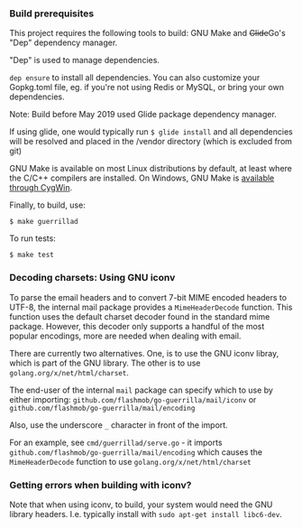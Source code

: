 
### Build prerequisites

This project requires the following tools to build: GNU Make and ~~Glide~~Go's "Dep" dependency manager.

"Dep" is used to manage dependencies.

`dep ensure` to install all dependencies. You can also customize your Gopkg.toml file, 
eg. if you're not using Redis or MySQL, or bring your own dependencies.


Note: Build before May 2019 used Glide package dependency manager.

If using glide, one would typically run `$ glide install` and all dependencies will be resolved and placed in the /vendor directory (which is excluded from git)

GNU Make is available on most Linux distributions by default, at least where the C/C++ compilers are installed.
On Windows, GNU Make is [available through CygWin](https://stackoverflow.com/questions/16135945/is-there-a-cygwin-version-of-gnu-make).

Finally, to build, use:

`$ make guerrillad`

To run tests:

`$ make test`

### Decoding charsets: Using GNU iconv

To parse the email headers and to convert 7-bit MIME encoded headers to UTF-8, the internal mail package provides a `MimeHeaderDecode` function. This function uses the default charset decoder found in the standard mime package. However, this decoder only supports a handful of the most popular encodings, more are needed when dealing with email.

There are currently two alternatives. One, is to use the GNU iconv libray, which is part of the GNU library. 
The other is to use `golang.org/x/net/html/charset`. 

The end-user of the internal `mail` package can specify which to use by either importing:
`github.com/flashmob/go-guerrilla/mail/iconv`
or `github.com/flashmob/go-guerrilla/mail/encoding`

Also, use the underscore `_` character in front of the import. 

For an example, see `cmd/guerrillad/serve.go` - it imports `github.com/flashmob/go-guerrilla/mail/encoding` which causes the `MimeHeaderDecode` function to use `golang.org/x/net/html/charset`

### Getting errors when building with iconv?

Note that when using iconv, to build, your system would need the GNU library headers. I.e. typically install with `sudo apt-get install libc6-dev`. 